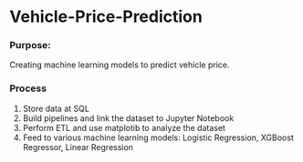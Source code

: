 # Vehicle-Price-Prediction

### Purpose:
Creating machine learning models to predict vehicle price. 

### Process
 1. Store data at SQL
 2. Build pipelines and link the dataset to Jupyter Notebook
 3. Perform ETL and use matplotib to analyze the dataset
 4. Feed to various machine learning models: Logistic Regression, XGBoost Regressor, Linear Regression
